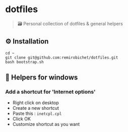 # dotfiles

> 🗃️ Personal collection of dotfiles & general helpers

## :gear: Installation

```shell
cd ~
git clone git@github.com:remirobichet/dotfiles.git
bash bootstrap.sh
```

## :checkered_flag: Helpers for windows

### Add a shortcut for 'Internet options'

- Right click on desktop
- Create a new shortcut
- Paste this : `inetcpl.cpl`
- Click OK
- Customize shortcut as you want
